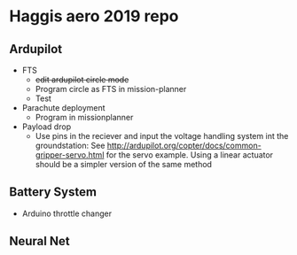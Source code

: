 # Haggis aero 2019 repo

## Ardupilot
* FTS
	* ~~edit ardupilot circle mode~~
	* Program circle as FTS in mission-planner
	* Test
* Parachute deployment
	* Program in missionplanner
* Payload drop
	* Use pins in the reciever and input the voltage handling system int the groundstation: See http://ardupilot.org/copter/docs/common-gripper-servo.html for the servo example. Using a linear actuator should be a simpler version of the same method

## Battery System
* Arduino throttle changer

## Neural Net
